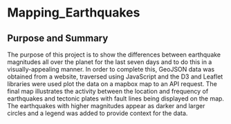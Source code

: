# Mapping_Earthquakes

## Purpose and Summary
The purpose of this project is to show the differences between earthquake magnitudes all over the planet for the last seven days and to do this in a visually-appealing manner. In order to complete this, GeoJSON data was obtained from a website, traversed using JavaScript and the D3 and Leaflet libraries were used plot the data on a mapbox map to an API request. The final map illustrates the activity between the location and frequency of earthquakes and tectonic plates with fault lines being displayed on the map. The earthquakes with higher magnitudes appear as darker and larger circles and a legend was added to provide context for the data.
